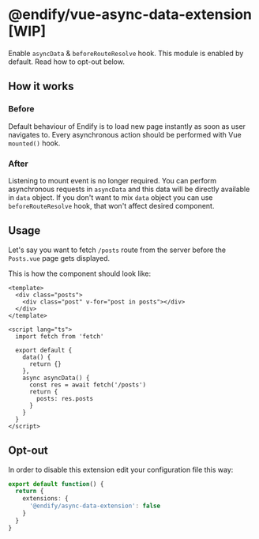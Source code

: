 # @endify/vue-async-data-extension [WIP]
Enable `asyncData` & `beforeRouteResolve` hook. This module is enabled by default. Read how to opt-out below.

## How it works
### Before
Default behaviour of Endify is to load new page instantly as soon as user navigates to. Every asynchronous action should be performed with Vue `mounted()` hook.
### After
Listening to mount event is no longer required. You can perform asynchronous requests in `asyncData` and this data will be directly available in `data` object. If you don't want to mix `data` object you can use `beforeRouteResolve` hook, that won't affect desired component.

## Usage
Let's say you want to fetch `/posts` route from the server before the `Posts.vue` page gets displayed.

This is how the component should look like:
```vue
<template>
  <div class="posts">
    <div class="post" v-for="post in posts"></div>
  </div>
</template>

<script lang="ts">
  import fetch from 'fetch'
  
  export default {
    data() {
      return {}
    },
    async asyncData() {
      const res = await fetch('/posts')
      return {
        posts: res.posts
      }
    }
  }
</script>
```


## Opt-out
In order to disable this extension edit your configuration file this way:

```typescript
export default function() {
  return {
    extensions: {
      '@endify/async-data-extension': false
    }
  }
}
```